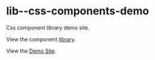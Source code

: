 # lib--css-components-demo

Css component library demo site.

View the component [library](https://github.com/ericchase/lib--css-components).

View the [Demo Site](https://ericchase.github.io/lib--css-components-demo/).
